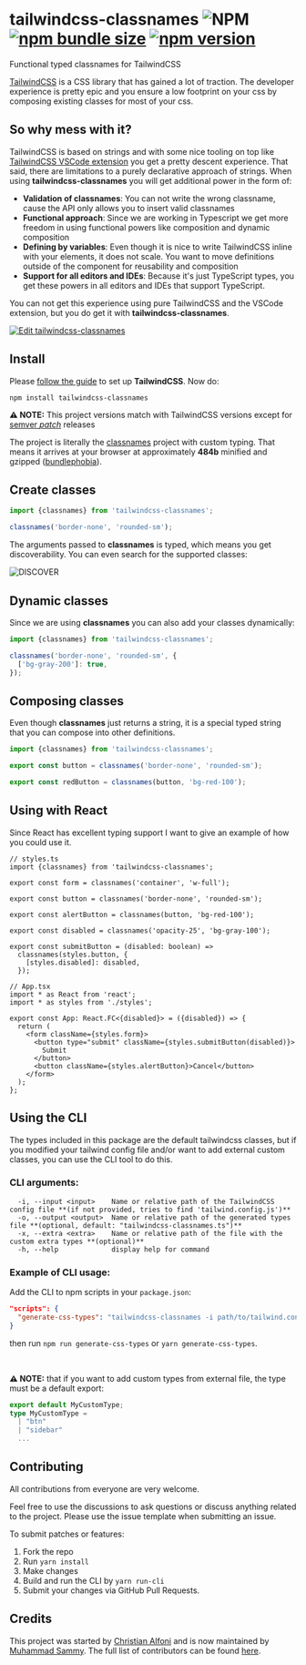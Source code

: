 # tailwindcss-classnames ![NPM](https://img.shields.io/npm/l/tailwindcss-classnames) [![npm bundle size](https://img.shields.io/bundlephobia/minzip/tailwindcss-classnames)](https://bundlephobia.com/result?p=tailwindcss-classnames) [![npm version](https://img.shields.io/npm/v/tailwindcss-classnames.svg)](https://www.npmjs.com/package/tailwindcss-classnames)

Functional typed classnames for TailwindCSS

[TailwindCSS](https://tailwindcss.com/) is a CSS library that has gained a lot of traction. The developer experience is pretty epic and you ensure a low footprint on your css by composing existing classes for most of your css.

## So why mess with it?

TailwindCSS is based on strings and with some nice tooling on top like [TailwindCSS VSCode extension](https://marketplace.visualstudio.com/items?itemName=bradlc.vscode-tailwindcss) you get a pretty descent experience. That said, there are limitations to a purely declarative approach of strings. When using **tailwindcss-classnames** you will get additional power in the form of:

- **Validation of classnames**: You can not write the wrong classname, cause the API only allows you to insert valid classnames
- **Functional approach**: Since we are working in Typescript we get more freedom in using functional powers like composition and dynamic composition
- **Defining by variables**: Even though it is nice to write TailwindCSS inline with your elements, it does not scale. You want to move definitions outside of the component for reusability and composition
- **Support for all editors and IDEs**: Because it's just TypeScript types, you get these powers in all editors and IDEs that support TypeScript.

You can not get this experience using pure TailwindCSS and the VSCode extension, but you do get it with **tailwindcss-classnames**.

[![Edit tailwindcss-classnames](https://codesandbox.io/static/img/play-codesandbox.svg)](https://codesandbox.io/s/elegant-lederberg-sih5r?fontsize=14&hidenavigation=1&theme=dark)

## Install

Please [follow the guide](https://tailwindcss.com/docs/installation/) to set up **TailwindCSS**. Now do:

```
npm install tailwindcss-classnames
```

**⚠️ NOTE:** This project versions match with TailwindCSS versions except for [semver _patch_](https://semver.org/) releases

The project is literally the [classnames](https://www.npmjs.com/package/classnames) project with custom typing. That means it arrives at your browser at approximately **484b** minified and gzipped ([bundlephobia](https://bundlephobia.com/result?p=tailwindcss-classnames)).

## Create classes

```js
import {classnames} from 'tailwindcss-classnames';

classnames('border-none', 'rounded-sm');
```

The arguments passed to **classnames** is typed, which means you get discoverability. You can even search for the supported classes:

![DISCOVER](/discover.png)

## Dynamic classes

Since we are using **classnames** you can also add your classes dynamically:

```js
import {classnames} from 'tailwindcss-classnames';

classnames('border-none', 'rounded-sm', {
  ['bg-gray-200']: true,
});
```

## Composing classes

Even though **classnames** just returns a string, it is a special typed string that you can compose into other definitions.

```js
import {classnames} from 'tailwindcss-classnames';

export const button = classnames('border-none', 'rounded-sm');

export const redButton = classnames(button, 'bg-red-100');
```

## Using with React

Since React has excellent typing support I want to give an example of how you could use it.

```tsx
// styles.ts
import {classnames} from 'tailwindcss-classnames';

export const form = classnames('container', 'w-full');

export const button = classnames('border-none', 'rounded-sm');

export const alertButton = classnames(button, 'bg-red-100');

export const disabled = classnames('opacity-25', 'bg-gray-100');

export const submitButton = (disabled: boolean) =>
  classnames(styles.button, {
    [styles.disabled]: disabled,
  });

// App.tsx
import * as React from 'react';
import * as styles from './styles';

export const App: React.FC<{disabled}> = ({disabled}) => {
  return (
    <form className={styles.form}>
      <button type="submit" className={styles.submitButton(disabled)}>
        Submit
      </button>
      <button className={styles.alertButton}>Cancel</button>
    </form>
  );
};
```

## Using the CLI

The types included in this package are the default tailwindcss classes, but if you modified your tailwind config file and/or want to add external custom classes, you can use the CLI tool to do this.

### CLI arguments:

```
  -i, --input <input>    Name or relative path of the TailwindCSS config file **(if not provided, tries to find 'tailwind.config.js')**
  -o, --output <output>  Name or relative path of the generated types file **(optional, default: "tailwindcss-classnames.ts")**
  -x, --extra <extra>    Name or relative path of the file with the custom extra types **(optional)**
  -h, --help             display help for command
```

### Example of CLI usage:

Add the CLI to npm scripts in your `package.json`:

```json
"scripts": {
  "generate-css-types": "tailwindcss-classnames -i path/to/tailwind.config.js -o path/to/output-file.ts"
}
```

then run `npm run generate-css-types` or `yarn generate-css-types`.

<br/>

**⚠️ NOTE:** that if you want to add custom types from external file, the type must be a default export:

```ts
export default MyCustomType;
type MyCustomType =
  | "btn"
  | "sidebar"
  ...
```

## Contributing

All contributions from everyone are very welcome.

Feel free to use the discussions to ask questions or discuss anything related to the project. Please use the issue template when submitting an issue.

To submit patches or features:

1. Fork the repo
2. Run `yarn install`
3. Make changes
4. Build and run the CLI by `yarn run-cli`
5. Submit your changes via GitHub Pull Requests.

## Credits

This project was started by [Christian Alfoni](https://github.com/christianalfoni) and is now maintained by [Muhammad Sammy](https://github.com/muhammadsammy). The full list of contributors can be found [here](https://github.com/muhammadsammy/tailwindcss-classnames/graphs/contributors).
